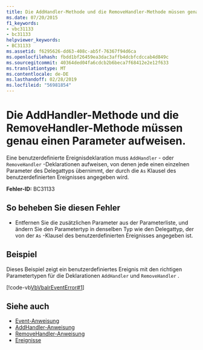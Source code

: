 ```yaml
---
title: Die AddHandler-Methode und die RemoveHandler-Methode müssen genau einen Parameter aufweisen.
ms.date: 07/20/2015
f1_keywords:
- vbc31133
- bc31133
helpviewer_keywords:
- BC31133
ms.assetid: f6295626-dd63-408c-ab5f-76367f94d6ca
ms.openlocfilehash: fbdd1bf26459ea3dac3affb4dcbfcdccab4d849c
ms.sourcegitcommit: 40364ded04fa6cdcb2b6beca7f68412e2e12f633
ms.translationtype: MT
ms.contentlocale: de-DE
ms.lasthandoff: 02/28/2019
ms.locfileid: "56981854"
---
```

# <a name="addhandler-and-removehandler-methods-must-have-exactly-one-parameter"></a>Die AddHandler-Methode und die RemoveHandler-Methode müssen genau einen Parameter aufweisen.
Eine benutzerdefinierte Ereignisdeklaration muss `AddHandler` - oder `RemoveHandler` -Deklarationen aufweisen, von denen jede einen einzelnen Parameter des Delegattyps übernimmt, der durch die `As` Klausel des benutzerdefinierten Ereignisses angegeben wird.  
  
 **Fehler-ID:** BC31133  
  
## <a name="to-correct-this-error"></a>So beheben Sie diesen Fehler  
  
-   Entfernen Sie die zusätzlichen Parameter aus der Parameterliste, und ändern Sie den Parametertyp in denselben Typ wie den Delegattyp, der von der `As` -Klausel des benutzerdefinierten Ereignisses angegeben ist.  
  
## <a name="example"></a>Beispiel  
 Dieses Beispiel zeigt ein benutzerdefiniertes Ereignis mit den richtigen Parametertypen für die Deklarationen `AddHandler` und `RemoveHandler` .  
  
 [!code-vb[VbVbalrEventError#1](~/samples/snippets/visualbasic/VS_Snippets_VBCSharp/VbVbalrEventError/VB/VbVbalrEventError.vb#1)]  
  
## <a name="see-also"></a>Siehe auch
- [Event-Anweisung](../../visual-basic/language-reference/statements/event-statement.md)
- [AddHandler-Anweisung](~/docs/visual-basic/language-reference/statements/addhandler-statement.md)
- [RemoveHandler-Anweisung](~/docs/visual-basic/language-reference/statements/removehandler-statement.md)
- [Ereignisse](../../visual-basic/programming-guide/language-features/events/index.md)
